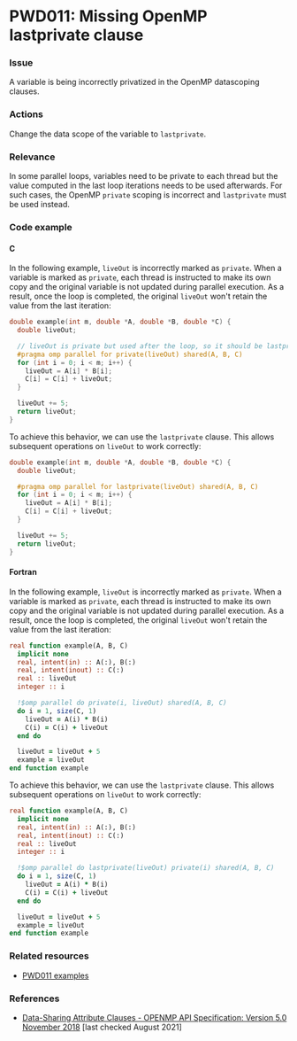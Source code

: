 # PWD011: Missing OpenMP lastprivate clause

### Issue

A variable is being incorrectly privatized in the OpenMP datascoping clauses.

### Actions

Change the data scope of the variable to `lastprivate`.

### Relevance

In some parallel loops, variables need to be private to each thread but the
value computed in the last loop iterations needs to be used afterwards. For such
cases, the OpenMP `private` scoping is incorrect and `lastprivate` must be used
instead.

### Code example

#### C

In the following example, `liveOut` is incorrectly marked as `private`. When a
variable is marked as `private`, each thread is instructed to make its own copy
and the original variable is not updated during parallel execution. As a
result, once the loop is completed, the original `liveOut` won't retain the
value from the last iteration:

```c
double example(int m, double *A, double *B, double *C) {
  double liveOut;

  // liveOut is private but used after the loop, so it should be lastprivate
  #pragma omp parallel for private(liveOut) shared(A, B, C)
  for (int i = 0; i < m; i++) {
    liveOut = A[i] * B[i];
    C[i] = C[i] + liveOut;
  }

  liveOut += 5;
  return liveOut;
}
```

To achieve this behavior, we can use the `lastprivate` clause. This allows
subsequent operations on `liveOut` to work correctly:

```c
double example(int m, double *A, double *B, double *C) {
  double liveOut;

  #pragma omp parallel for lastprivate(liveOut) shared(A, B, C)
  for (int i = 0; i < m; i++) {
    liveOut = A[i] * B[i];
    C[i] = C[i] + liveOut;
  }

  liveOut += 5;
  return liveOut;
}
```

#### Fortran

In the following example, `liveOut` is incorrectly marked as `private`. When a
variable is marked as `private`, each thread is instructed to make its own copy
and the original variable is not updated during parallel execution. As a
result, once the loop is completed, the original `liveOut` won't retain the
value from the last iteration:

```fortran
real function example(A, B, C)
  implicit none
  real, intent(in) :: A(:), B(:)
  real, intent(inout) :: C(:)
  real :: liveOut
  integer :: i

  !$omp parallel do private(i, liveOut) shared(A, B, C)
  do i = 1, size(C, 1)
    liveOut = A(i) * B(i)
    C(i) = C(i) + liveOut
  end do

  liveOut = liveOut + 5
  example = liveOut
end function example
```

To achieve this behavior, we can use the `lastprivate` clause. This allows
subsequent operations on `liveOut` to work correctly:

```fortran
real function example(A, B, C)
  implicit none
  real, intent(in) :: A(:), B(:)
  real, intent(inout) :: C(:)
  real :: liveOut
  integer :: i

  !$omp parallel do lastprivate(liveOut) private(i) shared(A, B, C)
  do i = 1, size(C, 1)
    liveOut = A(i) * B(i)
    C(i) = C(i) + liveOut
  end do

  liveOut = liveOut + 5
  example = liveOut
end function example
```

### Related resources

* [PWD011 examples](https://github.com/codee-com/open-catalog/tree/main/Checks/PWD011/)

### References

* [Data-Sharing Attribute Clauses - OPENMP API Specification: Version 5.0 November 2018](https://www.openmp.org/spec-html/5.0/openmpsu106.html)
[last checked August 2021]
